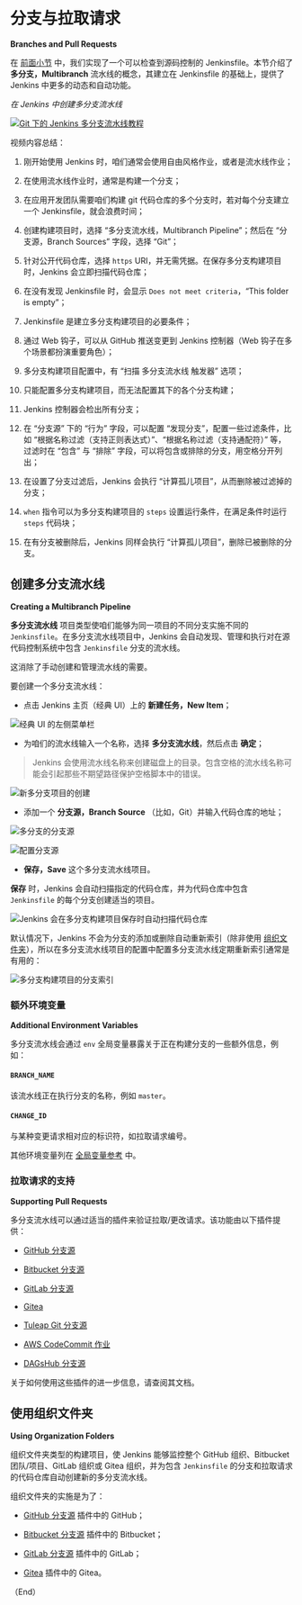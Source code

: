 # 分支与拉取请求

**Branches and Pull Requests**


在 [前面小节](./jenkinsfile.md) 中，我们实现了一个可以检查到源码控制的 Jenkinsfile。本节介绍了 **多分支，Multibranch** 流水线的概念，其建立在 Jenkinsfile 的基础上，提供了 Jenkins 中更多的动态和自动功能。

*在 Jenkins 中创建多分支流水线*


[![Git 下的 Jenkins 多分支流水线教程](https://img.youtube.com/vi/B_2FXWI6CWg/0.jpg)](https://www.youtube.com/watch?v=B_2FXWI6CWg)

视频内容总结：

1. 刚开始使用 Jenkins 时，咱们通常会使用自由风格作业，或者是流水线作业；

2. 在使用流水线作业时，通常是构建一个分支；

3. 在应用开发团队需要咱们构建 git 代码仓库的多个分支时，若对每个分支建立一个 Jenkinsfile，就会浪费时间；

4. 创建构建项目时，选择 “多分支流水线，Multibranch Pipeline”；然后在 “分支源，Branch Sources” 字段，选择 “Git”；

5. 针对公开代码仓库，选择 `https` URI，并无需凭据。在保存多分支构建项目时，Jenkins 会立即扫描代码仓库；

6. 在没有发现 Jenkinsfile 时，会显示 `Does not meet criteria`，“This folder is empty”；

7. Jenkinsfile 是建立多分支构建项目的必要条件；

8. 通过 Web 钩子，可以从 GitHub 推送变更到 Jenkins 控制器（Web 钩子在多个场景都扮演重要角色）；

9. 多分支构建项目配置中，有 “扫描 多分支流水线 触发器” 选项；

10. 只能配置多分支构建项目，而无法配置其下的各个分支构建；

11. Jenkins 控制器会检出所有分支；

12. 在 “分支源” 下的 “行为” 字段，可以配置 “发现分支”，配置一些过滤条件，比如 “根据名称过滤（支持正则表达式）”、“根据名称过滤（支持通配符）” 等，过滤时在 “包含” 与 “排除” 字段，可以将包含或排除的分支，用空格分开列出；

13. 在设置了分支过滤后，Jenkins 会执行 “计算孤儿项目”，从而删除被过滤掉的分支；

14. `when` 指令可以为多分支构建项目的 `steps` 设置运行条件，在满足条件时运行 `steps` 代码块；

15. 在有分支被删除后，Jenkins 同样会执行 “计算孤儿项目”，删除已被删除的分支。


## 创建多分支流水线

**Creating a Multibranch Pipeline**


**多分支流水线** 项目类型使咱们能够为同一项目的不同分支实施不同的 `Jenkinsfile`。在多分支流水线项目中，Jenkins 会自动发现、管理和执行对在源代码控制系统中包含 `Jenkinsfile` 分支的流水线。


这消除了手动创建和管理流水线的需要。


要创建一个多分支流水线：

- 点击 Jenkins 主页（经典 UI）上的 **新建任务，New Item**；

![经典 UI 的左侧菜单栏](../images/classic-ui-left-column.png)


- 为咱们的流水线输入一个名称，选择 **多分支流水线**，然后点击 **确定**；


> Jenkins 会使用流水线名称来创建磁盘上的目录。包含空格的流水线名称可能会引起那些不期望路径保护空格脚本中的错误。


![新多分支项目的创建](../images/new-item-multibranch-creation.png)


- 添加一个 **分支源，Branch Source** （比如，Git）并输入代码仓库的地址；


![多分支的分支源](../images/multibranch-branch-source.png)

![配置分支源](../images/multibranch-branch-source-configuration.png)


- **保存，Save** 这个多分支流水线项目。

**保存** 时，Jenkins 会自动扫描指定的代码仓库，并为代码仓库中包含 `Jenkinsfile` 的每个分支创建适当的项目。

![Jenkins 会在多分支构建项目保存时自动扫描代码仓库](../images/Jenkins-scanning-multibranch-repo_automatically.png)

默认情况下，Jenkins 不会为分支的添加或删除自动重新索引（除非使用 [组织文件夹](#使用组织文件夹)），所以在多分支流水线项目的配置中配置多分支流水线定期重新索引通常是有用的：


![多分支构建项目的分支索引](../images/multibranch-branch-indexing.png)


### 额外环境变量

**Additional Environment Variables**

多分支流水线会通过 `env` 全局变量暴露关于正在构建分支的一些额外信息，例如：


#### `BRANCH_NAME`

该流水线正在执行分支的名称，例如 `master`。


#### `CHANGE_ID`

与某种变更请求相对应的标识符，如拉取请求编号。


其他环境变量列在 [全局变量参考](./get_started.md#全局变量参考) 中。



### 拉取请求的支持

**Supporting Pull Requests**


多分支流水线可以通过适当的插件来验证拉取/更改请求。该功能由以下插件提供：


- [GitHub 分支源](https://plugins.jenkins.io/github-branch-source)

- [Bitbucket 分支源](https://plugins.jenkins.io/cloudbees-bitbucket-branch-source)

- [GitLab 分支源](https://plugins.jenkins.io/gitlab-branch-source)

- [Gitea](https://plugins.jenkins.io/gitea)

- [Tuleap Git 分支源](https://plugins.jenkins.io/tuleap-git-branch-source)

- [AWS CodeCommit 作业](https://plugins.jenkins.io/aws-codecommit-jobs)

- [DAGsHub 分支源](https://plugins.jenkins.io/dagshub-branch-source)


关于如何使用这些插件的进一步信息，请查阅其文档。



## 使用组织文件夹

**Using Organization Folders**


组织文件夹类型的构建项目，使 Jenkins 能够监控整个 GitHub 组织、Bitbucket 团队/项目、GitLab 组织或 Gitea 组织，并为包含 `Jenkinsfile` 的分支和拉取请求的代码仓库自动创建新的多分支流水线。

组织文件夹的实施是为了：

- [GitHub 分支源](https://plugins.jenkins.io/github-branch-source) 插件中的 GitHub；

- [Bitbucket 分支源](https://plugins.jenkins.io/cloudbees-bitbucket-branch-source) 插件中的 Bitbucket；

- [GitLab 分支源](https://plugins.jenkins.io/gitlab-branch-source) 插件中的 GitLab；

- [Gitea](https://plugins.jenkins.io/gitea) 插件中的 Gitea。


（End）


